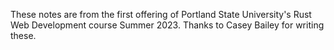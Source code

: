 These notes are from the first offering of Portland State
University's Rust Web Development course Summer 2023. Thanks
to Casey Bailey for writing these.
